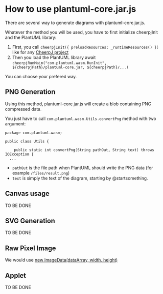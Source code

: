 # How to use plantuml-core.jar.js

There are several way to generate diagrams with plantuml-core.jar.js.

Whatever the method you will be used, you have to first initialize cheerpjInit and the PlantUML library:

1. First, you call `cheerpjInit({ preloadResources: _runtimeResources() })` like for any [CheerpJ project](https://docs.leaningtech.com/cheerpj/Runtime-API)
2. Then you load the PlantUML library await `cheerpjRunMain("com.plantuml.wasm.RunInit", ${cheerpjPath}/plantuml-core.jar, ${cheerpjPath}/...)`

You can choose your prefered way.

## PNG Generation

Using this method, plantuml-core.jar.js will create a blob containing PNG compressed data.

You just have to call `com.plantuml.wasm.Utils.convertPng` method with two argument:


```
package com.plantuml.wasm;

public class Utils {
   
	public static int convertPng(String pathOut, String text) throws IOException {
  ...
```

- `pathOut` is the file path when PlantUML should write the PNG data (for example `/files/result.png`)
-  `text` is simply the text of the diagram, starting by @startsomething.


## Canvas usage

TO BE DONE

## SVG Generation

TO BE DONE


## Raw Pixel Image 

We would use [new ImageData(dataArray, width, height)](https://developer.mozilla.org/en-US/docs/Web/API/ImageData/ImageData)


## Applet

TO BE DONE



